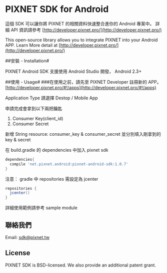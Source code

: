 PIXNET SDK for Android
==============

這個 SDK 可以讓你將 PIXNET 的相關資料快速整合進你的 Android 專案中。
詳細 API 資訊請參考 [http://developer.pixnet.pro/](http://developer.pixnet.pro/)
 
This open-source library allows you to integrate PIXNET into your Android APP.
Learn More detail at [http://developer.pixnet.pro/](http://developer.pixnet.pro/) 

##安裝 - Installation#

PIXNET Android SDK 支援使用 Android Studio 開發， Android 2.3+

##使用 - Usage#
###在使用之前，請先至 PIXNET Developer 註冊新的 APP。
[http://developer.pixnet.pro/#!/apps](http://developer.pixnet.pro/#!/apps)

Application Type 請選擇 Destop / Mobile App

申請完成會拿到以下兩把鑰匙

 1. Consumer Key(client_id)
 2. Consumer Secret
 
新增 String resource: consumer_key & consumer_secret 並分別填入剛拿到的 key & secret

在 build.gradle 的 dependencies 中加入 pixnet sdk
```gradle
dependencies{
  compile 'net.pixnet.android:pixnet-android-sdk:1.0.7'
}
```

注意： gradle 中 repositories 需設定為 jcenter
```gradle
repositories {
  jcenter()
}
```

詳細使用範例請參考 sample module

## 聯絡我們

Email: sdk@pixnet.tw

## License
PIXNET SDK is BSD-licensed. We also provide an additional patent grant.


